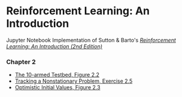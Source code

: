 # Reinforcement Learning: An Introduction

 Jupyter Notebook Implementation of Sutton & Barto's [*Reinforcement Learning: An Introduction (2nd Edition)*](http://incompleteideas.net/book/the-book-2nd.html)

### Chapter 2
* [The 10-armed Testbed, Figure 2.2](chapter02/testbed.ipynb)
* [Tracking a Nonstationary Problem, Exercise 2.5](chapter02/softmax.ipynb)
* [Optimistic Initial Values, Figure 2.3](chapter02/optimistic.ipynb)

